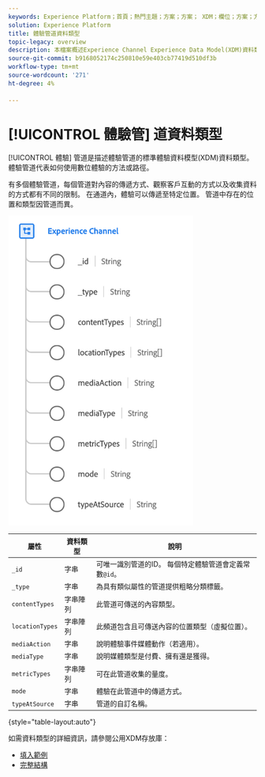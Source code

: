 ```yaml
---
keywords: Experience Platform；首頁；熱門主題；方案；方案； XDM；欄位；方案；方案；網頁詳細資訊；資料類型；資料類型；網頁
solution: Experience Platform
title: 體驗管道資料類型
topic-legacy: overview
description: 本檔案概述Experience Channel Experience Data Model(XDM)資料類型。
source-git-commit: b9168052174c250810e59e403cb77419d510df3b
workflow-type: tm+mt
source-wordcount: '271'
ht-degree: 4%

---
```


# [!UICONTROL 體驗管] 道資料類型

[!UICONTROL 體驗] 管道是描述體驗管道的標準體驗資料模型(XDM)資料類型。體驗管道代表如何使用數位體驗的方法或路徑。

有多個體驗管道，每個管道對內容的傳遞方式、觀察客戶互動的方式以及收集資料的方式都有不同的限制。 在通道內，體驗可以傳遞至特定位置。 管道中存在的位置和類型因管道而異。

![](../images/data-types/experience-channel.png)

| 屬性 | 資料類型 | 說明 |
| --- | --- | --- |
| `_id` | 字串 | 可唯一識別管道的ID。 每個特定體驗管道會定義常數`@id`。 |
| `_type` | 字串 | 為具有類似屬性的管道提供粗略分類標籤。 |
| `contentTypes` | 字串陣列 | 此管道可傳送的內容類型。 |
| `locationTypes` | 字串陣列 | 此頻道包含且可傳送內容的位置類型（虛擬位置）。 |
| `mediaAction` | 字串 | 說明體驗事件媒體動作（若適用）。 |
| `mediaType` | 字串 | 說明媒體類型是付費、擁有還是獲得。 |
| `metricTypes` | 字串陣列 | 可在此管道收集的量度。 |
| `mode` | 字串 | 體驗在此管道中的傳遞方式。 |
| `typeAtSource` | 字串 | 管道的自訂名稱。 |

{style=&quot;table-layout:auto&quot;}

如需資料類型的詳細資訊，請參閱公用XDM存放庫：

* [填入範例](https://github.com/adobe/xdm/blob/master/components/datatypes/channels/channel.example.1.json)
* [完整結構](https://github.com/adobe/xdm/blob/master/components/datatypes/channels/channel.schema.json)
